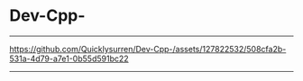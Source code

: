 # Dev-Cpp-

------------

https://github.com/Quicklysurren/Dev-Cpp-/assets/127822532/508cfa2b-531a-4d79-a7e1-0b55d591bc22

-------------
